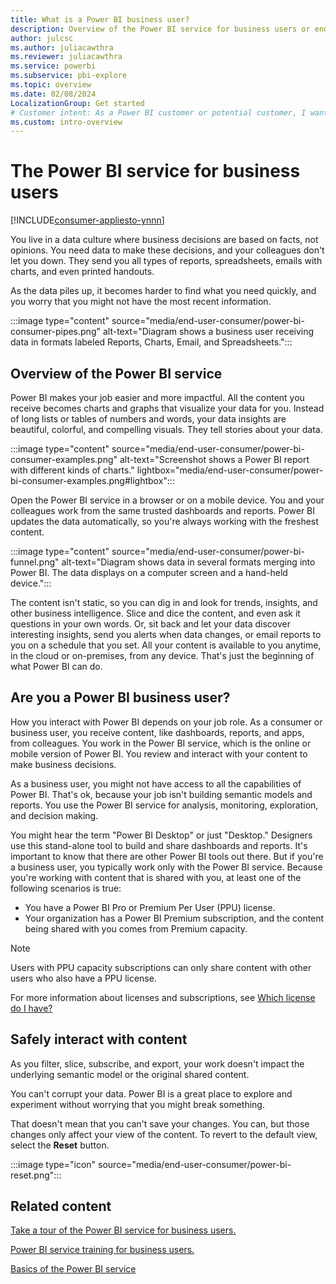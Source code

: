 ```yaml
---
title: What is a Power BI business user?
description: Overview of the Power BI service for business users or end users. Learn who a business user is and how to safely work with data.
author: julcsc
ms.author: juliacawthra
ms.reviewer: juliacawthra
ms.service: powerbi
ms.subservice: pbi-explore
ms.topic: overview
ms.date: 02/08/2024
LocalizationGroup: Get started
# Customer intent: As a Power BI customer or potential customer, I want to get a definition of a Power BI consumer or business user so I know if I am a consumer/business user (versus designer, admin, creator, or dev) and, as such, what I can accomplish with the Power BI service.
ms.custom: intro-overview
---
```


# The Power BI service for business users

[!INCLUDE[consumer-appliesto-ynnn](../includes/consumer-appliesto-ynnn.md)]

You live in a data culture where business decisions are based on facts, not opinions. You need data to make these decisions, and your colleagues don't let you down. They send you all types of reports, spreadsheets, emails with charts, and even printed handouts.

As the data piles up, it becomes harder to find what you need quickly, and you worry that you might not have the most recent information.  

:::image type="content" source="media/end-user-consumer/power-bi-consumer-pipes.png" alt-text="Diagram shows a business user receiving data in formats labeled Reports, Charts, Email, and Spreadsheets.":::

## Overview of the Power BI service

Power BI makes your job easier and more impactful. All the content you receive becomes charts and graphs that visualize your data for you. Instead of long lists or tables of numbers and words, your data insights are beautiful, colorful, and compelling visuals. They tell stories about your data.

:::image type="content" source="media/end-user-consumer/power-bi-consumer-examples.png" alt-text="Screenshot shows a Power BI report with different kinds of charts." lightbox="media/end-user-consumer/power-bi-consumer-examples.png#lightbox":::

Open the Power BI service in a browser or on a mobile device. You and your colleagues work from the same trusted dashboards and reports. Power BI updates the data automatically, so you're always working with the freshest content.

:::image type="content" source="media/end-user-consumer/power-bi-funnel.png" alt-text="Diagram shows data in several formats merging into Power BI. The data displays on a computer screen and a hand-held device.":::

The content isn't static, so you can dig in and look for trends, insights, and other business intelligence. Slice and dice the content, and even ask it questions in your own words. Or, sit back and let your data discover interesting insights, send you alerts when data changes, or email reports to you on a schedule that you set. All your content is available to you anytime, in the cloud or on-premises, from any device. That's just the beginning of what Power BI can do.

## Are you a Power BI business user?

How you interact with Power BI depends on your job role. As a consumer or business user, you receive content, like dashboards, reports, and apps, from colleagues. You work in the Power BI service, which is the online or mobile version of Power BI. You review and interact with your content to make business decisions.

As a business user, you might not have access to all the capabilities of Power BI. That's ok, because your job isn't building semantic models and reports. You use the Power BI service for analysis, monitoring, exploration, and decision making.

You might hear the term "Power BI Desktop" or just "Desktop." Designers use this stand-alone tool to build and share dashboards and reports. It's important to know that there are other Power BI tools out there. But if you're a business user, you typically work only with the Power BI service.
Because you're working with content that is shared with you, at least one of the following scenarios is true: 
- You have a Power BI Pro or Premium Per User (PPU) license.
- Your organization has a Power BI Premium subscription, and the content being shared with you comes from Premium capacity.

> [!NOTE]
> Users with PPU capacity subscriptions can only share content with other users who also have a PPU license.

For more information about licenses and subscriptions, see [Which license do I have?](end-user-license.md)

## Safely interact with content

As you filter, slice, subscribe, and export, your work doesn't impact the underlying semantic model or the original shared content.

You can't corrupt your data. Power BI is a great place to explore and experiment without worrying that you might break something.  

That doesn't mean that you can't save your changes. You can, but those changes only affect your view of the content. To revert to the default view, select the **Reset** button.  

:::image type="icon" source="media/end-user-consumer/power-bi-reset.png":::

## Related content

[Take a tour of the Power BI service for business users.](end-user-reading-view.md)  

[Power BI service training for business users.](/training/paths/consume-data-with-power-bi/)  

[Basics of the Power BI service](../fundamentals/service-basic-concepts.md)
